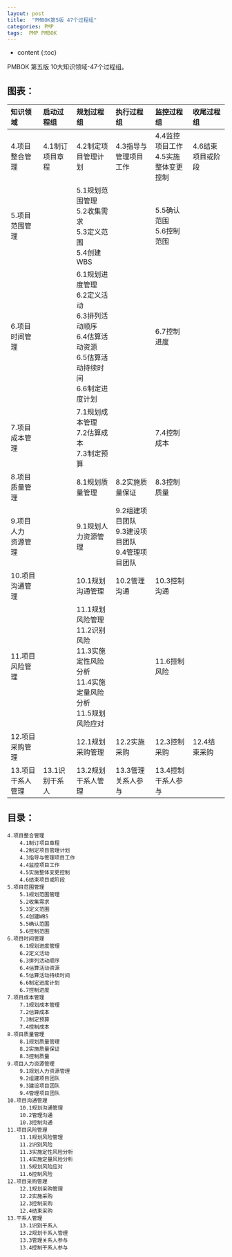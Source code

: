 ```yaml
---
layout: post
title:  "PMBOK第5版 47个过程组"
categories: PMP
tags:  PMP PMBOK
---
```


* content
{:toc}


PMBOK 第五版 10大知识领域-47个过程组。




## 图表：

|知识领域|启动过程组|规划过程组|执行过程组|监控过程组|收尾过程组|
|:-------|:-------|:-------|:-------|:-------|:-------|
|4.项目整合管理|4.1制订项目章程|4.2制定项目管理计划|4.3指导与管理项目工作|4.4监控项目工作<br>4.5实施整体变更控制|4.6结束项目或阶段|
|5.项目范围管理||5.1规划范围管理<br>5.2收集需求<br>5.3定义范围<br>5.4创建WBS||5.5确认范围<br>5.6控制范围||
|6.项目时间管理||6.1规划进度管理<br>6.2定义活动<br>6.3排列活动顺序<br>6.4估算活动资源<br>6.5估算活动持续时间<br>6.6制定进度计划||6.7控制进度||
|7.项目成本管理||7.1规划成本管理<br>7.2估算成本<br>7.3制定预算||7.4控制成本||
|8.项目质量管理||8.1规划质量管理|8.2实施质量保证|8.3控制质量||
|9.项目人力<br>资源管理||9.1规划人力资源管理|9.2组建项目团队<br>9.3建设项目团队<br>9.4管理项目团队|||
|10.项目沟通管理||10.1规划沟通管理|10.2管理沟通|10.3控制沟通||
|11.项目风险管理||11.1规划风险管理<br>11.2识别风险<br>11.3实施定性风险分析<br>11.4实施定量风险分析<br>11.5规划风险应对||11.6控制风险||
|12.项目采购管理||12.1规划采购管理|12.2实施采购|12.3控制采购|12.4结束采购|
|13.项目干系人管理|13.1识别干系人|13.2规划干系人管理|13.3管理关系人参与|13.4控制干系人参与|&#160;|

## 目录：

```
4.项目整合管理
	4.1制订项目章程
	4.2制定项目管理计划
	4.3指导与管理项目工作
	4.4监控项目工作
	4.5实施整体变更控制
	4.6结束项目或阶段
5.项目范围管理
	5.1规划范围管理
	5.2收集需求
	5.3定义范围
	5.4创建WBS
	5.5确认范围
	5.6控制范围
6.项目时间管理
	6.1规划进度管理
	6.2定义活动
	6.3排列活动顺序
	6.4估算活动资源
	6.5估算活动持续时间
	6.6制定进度计划
	6.7控制进度
7.项目成本管理
	7.1规划成本管理
	7.2估算成本
	7.3制定预算
	7.4控制成本
8.项目质量管理
	8.1规划质量管理
	8.2实施质量保证
	8.3控制质量
9.项目人力资源管理
	9.1规划人力资源管理
	9.2组建项目团队
	9.3建设项目团队
	9.4管理项目团队
10.项目沟通管理
	10.1规划沟通管理
	10.2管理沟通
	10.3控制沟通
11.项目风险管理
	11.1规划风险管理
	11.2识别风险
	11.3实施定性风险分析
	11.4实施定量风险分析
	11.5规划风险应对
	11.6控制风险
12.项目采购管理
	12.1规划采购管理
	12.2实施采购
	12.3控制采购
	12.4结束采购
13.干系人管理
	13.1识别干系人
	13.2规划干系人管理
	13.3管理关系人参与
	13.4控制干系人参与
```
